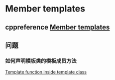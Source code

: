 # Member templates



## cppreference [Member templates](https://en.cppreference.com/w/cpp/language/member_template)



## 问题

### 如何声明模板类的模板成员方法

[Template function inside template class](https://stackoverflow.com/questions/8640390/template-function-inside-template-class)